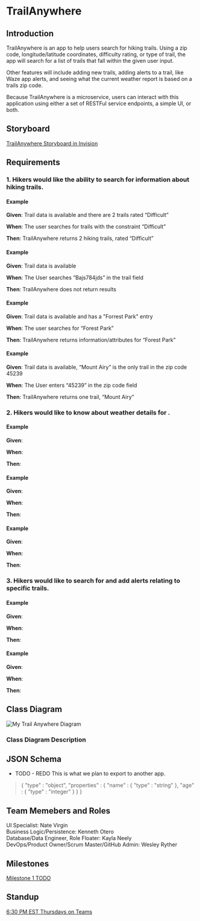 # TrailAnywhere

## Introduction

TrailAnywhere is an app to help users search for hiking trails. Using a zip code, longitude/latitude coordinates, difficulty rating, or
type of trail, the app will search for a list of trails that fall within the given user input.

Other features will include adding new trails, adding alerts to a trail, like Waze app alerts, and seeing what the current weather report is based on a 
trails zip code. 

Because TrailAnywhere is a microservice, users can interact with this application using either a set of RESTFul service endpoints, a simple UI, or both.

## Storyboard

[TrailAnywhere Storyboard in Invision](https://nate965053.invisionapp.com/freehand/TrailAnywhere-BAHo9RwnD)

## Requirements

### 1. Hikers would like the ability to search for information about hiking trails.

#### Example

**Given**: Trail data is available and there are 2 trails rated “Difficult”

**When**: The user searches for trails with the constraint “Difficult”

**Then**: TrailAnywhere returns 2 hiking trails, rated “Difficult”

#### Example

**Given**: Trail data is available

**When**: The User searches “Bajs784jds” in the trail field

**Then**: TrailAnywhere does not return results

#### Example

**Given**: Trail data is available and has a "Forrest Park" entry

**When**: The user searches for “Forest Park”

**Then**: TrailAnywhere returns information/attributes for “Forest Park”

#### Example

**Given**: Trail data is available, “Mount Airy” is the only trail in the zip code 45239

**When**: The User enters “45239” in the zip code field

**Then**: TrailAnywhere returns one trail, “Mount Airy”

### 2.	Hikers would like to know about weather details for .

#### Example

**Given**: 

**When**: 

**Then**:

#### Example

**Given**: 

**When**: 

**Then**: 

#### Example

**Given**: 

**When**: 

**Then**:

### 3.  Hikers would like to search for and add alerts relating to specific trails.
#### Example

**Given**: 

**When**: 

**Then**: 

#### Example

**Given**: 

**When**: 

**Then**: 

## Class Diagram

![My Trail Anywhere Diagram](https://mailuc-my.sharepoint.com/:u:/g/personal/oterokh_mail_uc_edu/EWVWzCi2ScVNl_gkUfbfb9gBpNXzSorhuGdV_UclySsCHw?e=8GpgNy)

### Class Diagram Description

## JSON Schema

- TODO - REDO
This is what we plan to export to another app.


> {
>  "type" : "object",
>  "properties" : {
>    "name" : {
>      "type" : "string"
>    },
>    "age" : {
>      "type" : "integer"
>    }
>  }
> }

## Team Memebers and Roles

UI Specialist: Nate Virgin  
Business Logic/Persistence: Kenneth Otero  
Database/Data Engineer, Role Floater: Kayla Neely  
DevOps/Product Owner/Scrum Master/GitHub Admin: Wesley Ryther

## Milestones

[Milestone 1 TODO]()

## Standup

[6:30 PM EST Thursdays on Teams](https://teams.microsoft.com/l/meetup-join/19%3ameeting_NjQ4NmQ2MjgtYWE0Zi00OTgzLTg2YjMtNWFlYTNkMjdkYjNk%40thread.v2/0?context=%7b%22Tid%22%3a%22f5222e6c-5fc6-48eb-8f03-73db18203b63%22%2c%22Oid%22%3a%2259195007-8da2-458f-bfcc-0bc8c21540dd%22%7d)


